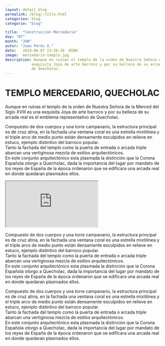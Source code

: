 ```yaml
---
layout: detail_blog
permalink: /blog/:title.html
categories: blog
categorie: "blog"

title:  "Construcción Mercedario"
day: "07"
month: "JUN"
autor: "Juan Peréz G."
date:   2019-06-07 23:36:38 -0500
image:  mercedario-templo.jpg
description: Aunque en ruinas el templo de la orden de Nuestra Señora de la Merced del Siglo XVIII es una
            exquisita Joya de arte barroco y por su belleza de su arcada real es el emblema representativo
            de Quecholac.
---
```


<div class="container-fluid mt-3 pb-3">
    <div class="container bg-white">
        <div class="p-5">
            <h1 class="cnt-title">TEMPLO MERCEDARIO, QUECHOLAC</h1>
            <p>
                Aunque en ruinas el templo de la orden de Nuestra Señora de la Merced del Siglo XVIII es una exquisita
                Joya de arte barroco y por su belleza de su arcada real es el emblema representativo de Quecholac.
            </p>
            <p>
                Compuesto de dos cuerpos y una torre campanario, la estructura principal es de cruz atina, en la fachada
                una ventana coral es una estrella mixtilínea y el triple arco de medio punto están densamente esculpidos
                en relieve en estuco, ejemplo distintivo del barroco popular.<br />
                Tanto la fachada del templo como la puerta de entrada o arcada triple abarcan una vertiginosa mezcla de
                estilos arquitectónicos.<br />
                En este conjunto arquitectónico esta plasmada la distinción que la Corona Española otorgo a Quecholac,
                dada la importancia del lugar por mandato de los reyes de España de la época ordenaron que se edificara
                una arcada real en donde quedaran plasmados ellos.
            </p>
        </div>
        <div class="p-5">
            <div class="embed-responsive embed-responsive-16by9">
                <iframe class="embed-responsive-item" src="https://www.youtube.com/embed/zpOULjyy-n8?rel=0" allowfullscreen></iframe>
            </div>
        </div> 
        <div class="p-5">
            <p>
                Compuesto de dos cuerpos y una torre campanario, la estructura principal es de cruz atina, en la fachada
                una ventana coral es una estrella mixtilínea y el triple arco de medio punto están densamente esculpidos
                en relieve en estuco, ejemplo distintivo del barroco popular.<br />
                Tanto la fachada del templo como la puerta de entrada o arcada triple abarcan una vertiginosa mezcla de
                estilos arquitectónicos.<br />
                En este conjunto arquitectónico esta plasmada la distinción que la Corona Española otorgo a Quecholac,
                dada la importancia del lugar por mandato de los reyes de España de la época ordenaron que se edificara
                una arcada real en donde quedaran plasmados ellos.
            </p>
            <p>
                Compuesto de dos cuerpos y una torre campanario, la estructura principal es de cruz atina, en la fachada
                una ventana coral es una estrella mixtilínea y el triple arco de medio punto están densamente esculpidos
                en relieve en estuco, ejemplo distintivo del barroco popular.<br />
                Tanto la fachada del templo como la puerta de entrada o arcada triple abarcan una vertiginosa mezcla de
                estilos arquitectónicos.<br />
                En este conjunto arquitectónico esta plasmada la distinción que la Corona Española otorgo a Quecholac,
                dada la importancia del lugar por mandato de los reyes de España de la época ordenaron que se edificara
                una arcada real en donde quedaran plasmados ellos.
            </p>  
        </div>
    </div>
</div>

